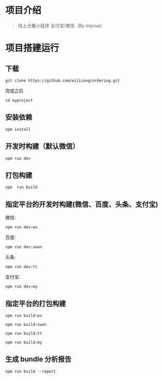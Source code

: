 # 项目介绍

> 线上点餐小程序 支付宝/微信（By mpvue）

# 项目搭建运行

## 下载

`git clone https://github.com/eiiizong/ordering.git`

完成之后

`cd myproject`

## 安装依赖

`npm install`

## 开发时构建（默认微信）

`npm run dev` 

## 打包构建

`npm  run build`

## 指定平台的开发时构建(微信、百度、头条、支付宝)

微信:

`npm run dev:wx`

百度:

`npm run dev:swan`

头条:

`npm run dev:tt`

支付宝:

`npm run dev:my`

## 指定平台的打包构建

`npm run build:wx`

`npm run build:swan`

`npm run build:tt`

`npm run build:my`

## 生成 bundle 分析报告

`npm run build --report`
